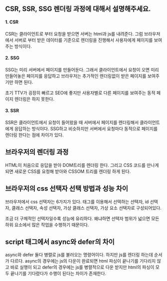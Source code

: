 ## CSR, SSR, SSG 렌더링 과정에 대해서 설명해주세요.

#### 1. CSR

CSR는 클라이언트로 부터 요청을 받으면 서버는 html과 js를 내려준다. 그럼 브라우저에서
서버로 부터 받은 데이터를 기준으로 렌더링을 진행해서 사용자에게 페이지를 보여주는 방식이다.

#### 2. SSG

SSG는 미리 서버에서 페이지를 만들어둔다. 그래서 클라이언트에서 요청이 오면 미리 만들어놓은 페이지를 응답하고 브라우저는 추가적인 렌더링없이 받은 페이지를 보여주기만 하면 된다.

초기 TTV가 굉장히 빠르고 SEO에 좋지만 사용자별로 다른 페이지를 보여주는 동적 페이지 렌더링은 하지 못한다.

#### 3. SSR

SSR은 클라이언트에서 요청이 들어왔을 때 서버에서 페이지를 렌더링해서 클라이언트에게 응답하는 방식이다.
SSG하고 비슷하지만 서버에서 요청마다 동적으로 페이지를 렌더링 한다는 점에 차이가 있다.

## 브라우저의 렌더링 과정

HTML이 처음으로 응답을 받아 DOM트리를 렌더링 한다. 그리고 CSS 코드를 만나게 되면 새로운 CSS를 요청해 받아와 CSSOM 트리를 렌더링 하게 된다.

## 브라우저의 css 선택자 선택 방법과 성능 차이

브라우저에서 css 선택자는 6가지가 있다.
태그를 이용해서 선택하는 선택자, id 선택자, 클래스 선택자, 속성 선택자, 가상 클래스 선택자, 가상 요소 선택자로 구성되어있다.

조금 더 구체적인 선택자일수록 성능에 유리하다. 왜냐하면 선택자 범위가 넓으면 모든 하위 요소에서 많은 작업을 수행하기 때문이다.

## script 태그에서 async와 defer의 차이

async와 defer 둘다 병렬로 js를 불러오는 명령어이다.
하지만 js를 렌더링 하는데 순서가 다르다. async의 경우에는 js의 다운이 완료되면 html 파싱이 끝나기를 기다리지 않고 바로 실행이 되고 defer의 경우에는 js를 병렬적으로 다운 받지만 html의 파싱이 모두 끝나기를 기다렸다가 수행이 된다는 차이가 존재한다.
